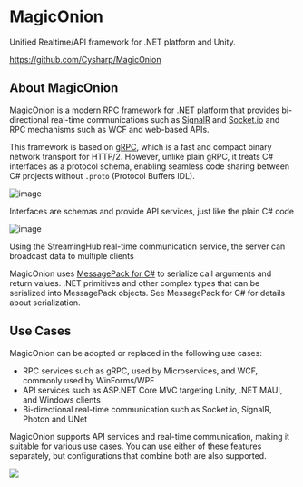 # MagicOnion

Unified Realtime/API framework for .NET platform and Unity.

https://github.com/Cysharp/MagicOnion

## About MagicOnion

MagicOnion is a modern RPC framework for .NET platform that provides bi-directional real-time communications such as [SignalR](https://github.com/aspnet/AspNetCore/tree/master/src/SignalR) and [Socket.io](https://socket.io/) and RPC mechanisms such as WCF and web-based APIs.

This framework is based on [gRPC](https://grpc.io/), which is a fast and compact binary network transport for HTTP/2. However, unlike plain gRPC, it treats C# interfaces as a protocol schema, enabling seamless code sharing between C# projects without `.proto` (Protocol Buffers IDL).

![image](https://user-images.githubusercontent.com/46207/50965239-c4fdb000-1514-11e9-8365-304c776ffd77.png)

Interfaces are schemas and provide API services, just like the plain C# code

![image](https://user-images.githubusercontent.com/46207/50965825-7bae6000-1516-11e9-9501-dc91582f4d1b.png)

Using the StreamingHub real-time communication service, the server can broadcast data to multiple clients

MagicOnion uses [MessagePack for C#](https://github.com/neuecc/MessagePack-CSharp) to serialize call arguments and return values. .NET primitives and other complex types that can be serialized into MessagePack objects. See MessagePack for C# for details about serialization.

## Use Cases

MagicOnion can be adopted or replaced in the following use cases:

- RPC services such as gRPC, used by Microservices, and WCF, commonly used by WinForms/WPF
- API services such as ASP.NET Core MVC targeting Unity, .NET MAUI, and Windows clients
- Bi-directional real-time communication such as Socket.io, SignalR, Photon and UNet

MagicOnion supports API services and real-time communication, making it suitable for various use cases. You can use either of these features separately, but configurations that combine both are also supported.

![](/img/docs/fig-usecase.png)
